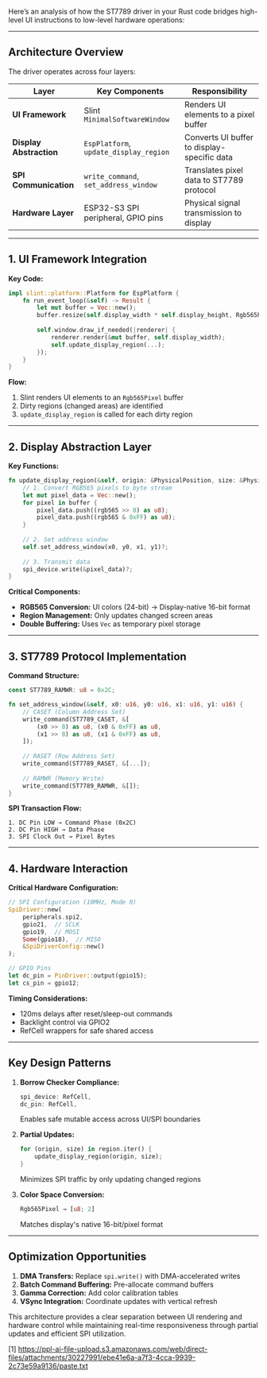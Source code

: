 Here’s an analysis of how the ST7789 driver in your Rust code bridges high-level UI instructions to low-level hardware operations:

---

## **Architecture Overview**
The driver operates across four layers:

| Layer                | Key Components                          | Responsibility                              |
|----------------------|-----------------------------------------|---------------------------------------------|
| **UI Framework**     | Slint `MinimalSoftwareWindow`           | Renders UI elements to a pixel buffer       |
| **Display Abstraction** | `EspPlatform`, `update_display_region` | Converts UI buffer to display-specific data |
| **SPI Communication** | `write_command`, `set_address_window`   | Translates pixel data to ST7789 protocol    |
| **Hardware Layer**    | ESP32-S3 SPI peripheral, GPIO pins      | Physical signal transmission to display     |

---

## **1. UI Framework Integration**
**Key Code:**
```rust
impl slint::platform::Platform for EspPlatform {
    fn run_event_loop(&self) -> Result {
        let mut buffer = Vec::new();
        buffer.resize(self.display_width * self.display_height, Rgb565Pixel(0x0));
        
        self.window.draw_if_needed(|renderer| {
            renderer.render(&mut buffer, self.display_width);
            self.update_display_region(...);
        });
    }
}
```
**Flow:**
1. Slint renders UI elements to an `Rgb565Pixel` buffer
2. Dirty regions (changed areas) are identified
3. `update_display_region` is called for each dirty region

---

## **2. Display Abstraction Layer**
**Key Functions:**
```rust
fn update_display_region(&self, origin: &PhysicalPosition, size: &PhysicalSize, buffer: &[Rgb565Pixel]) {
    // 1. Convert RGB565 pixels to byte stream
    let mut pixel_data = Vec::new();
    for pixel in buffer {
        pixel_data.push((rgb565 >> 8) as u8);
        pixel_data.push((rgb565 & 0xFF) as u8);
    }
    
    // 2. Set address window
    self.set_address_window(x0, y0, x1, y1)?;
    
    // 3. Transmit data
    spi_device.write(&pixel_data)?;
}
```
**Critical Components:**
- **RGB565 Conversion:** UI colors (24-bit) → Display-native 16-bit format
- **Region Management:** Only updates changed screen areas
- **Double Buffering:** Uses `Vec` as temporary pixel storage

---

## **3. ST7789 Protocol Implementation**
**Command Structure:**
```rust
const ST7789_RAMWR: u8 = 0x2C;

fn set_address_window(&self, x0: u16, y0: u16, x1: u16, y1: u16) {
    // CASET (Column Address Set)
    write_command(ST7789_CASET, &[
        (x0 >> 8) as u8, (x0 & 0xFF) as u8,
        (x1 >> 8) as u8, (x1 & 0xFF) as u8,
    ]);
    
    // RASET (Row Address Set)
    write_command(ST7789_RASET, &[...]);
    
    // RAMWR (Memory Write)
    write_command(ST7789_RAMWR, &[]);
}
```
**SPI Transaction Flow:**
```
1. DC Pin LOW → Command Phase (0x2C)
2. DC Pin HIGH → Data Phase
3. SPI Clock Out → Pixel Bytes
```

---

## **4. Hardware Interaction**
**Critical Hardware Configuration:**
```rust
// SPI Configuration (10MHz, Mode 0)
SpiDriver::new(
    peripherals.spi2,
    gpio21,  // SCLK
    gpio19,  // MOSI
    Some(gpio18),  // MISO
    &SpiDriverConfig::new()
);

// GPIO Pins
let dc_pin = PinDriver::output(gpio15);
let cs_pin = gpio12;
```
**Timing Considerations:**
- 120ms delays after reset/sleep-out commands
- Backlight control via GPIO2
- RefCell wrappers for safe shared access

---

## **Key Design Patterns**
1. **Borrow Checker Compliance:**
   ```rust
   spi_device: RefCell,
   dc_pin: RefCell,
   ```
   Enables safe mutable access across UI/SPI boundaries

2. **Partial Updates:**
   ```rust
   for (origin, size) in region.iter() {
       update_display_region(origin, size);
   }
   ```
   Minimizes SPI traffic by only updating changed regions

3. **Color Space Conversion:**
   ```rust
   Rgb565Pixel → [u8; 2]
   ```
   Matches display's native 16-bit/pixel format

---

## **Optimization Opportunities**
1. **DMA Transfers:** Replace `spi.write()` with DMA-accelerated writes
2. **Batch Command Buffering:** Pre-allocate command buffers
3. **Gamma Correction:** Add color calibration tables
4. **VSync Integration:** Coordinate updates with vertical refresh

This architecture provides a clear separation between UI rendering and hardware control while maintaining real-time responsiveness through partial updates and efficient SPI utilization.

[1] https://ppl-ai-file-upload.s3.amazonaws.com/web/direct-files/attachments/30227991/ebe41e6a-a7f3-4cca-9939-2c73e59a9136/paste.txt
